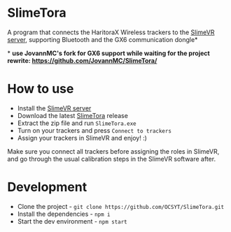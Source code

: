 # SlimeTora
A program that connects the HaritoraX Wireless trackers to the [SlimeVR server](https://docs.slimevr.dev/server/index.html), supporting Bluetooth and the GX6 communication dongle*

\* **use JovannMC's fork for GX6 support while waiting for the project rewrite: https://github.com/JovannMC/SlimeTora/**

# How to use
- Install the [SlimeVR server](https://docs.slimevr.dev/server/index.html)
- Download the latest [SlimeTora](https://github.com/OCSYT/SlimeTora/releases/latest) release
- Extract the zip file and run `SlimeTora.exe`
- Turn on your trackers and press `Connect to trackers`
- Assign your trackers in SlimeVR and enjoy! :)

Make sure you connect all trackers before assigning the roles in SlimeVR, and go through the usual calibration steps in the SlimeVR software after.

# Development
- Clone the project - `git clone https://github.com/OCSYT/SlimeTora.git`
- Install the dependencies - `npm i`
- Start the dev environment - `npm start`
